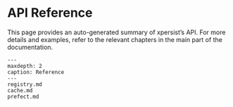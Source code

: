 # API Reference

This page provides an auto-generated summary of xpersist’s API.
For more details and examples, refer to the relevant chapters in the main part of the documentation.

```{toctree}
---
maxdepth: 2
caption: Reference
---
registry.md
cache.md
prefect.md

```
